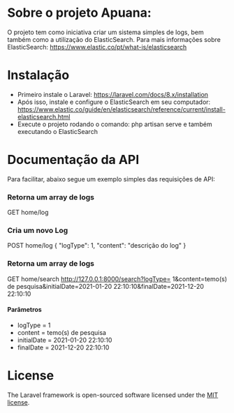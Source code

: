 # Sobre o projeto Apuana:

O projeto tem como iniciativa criar um sistema simples de logs, bem também como a utilização do ElasticSearch.
Para mais informações sobre ElasticSearch: https://www.elastic.co/pt/what-is/elasticsearch

# Instalação

- Primeiro instale o Laravel: https://laravel.com/docs/8.x/installation
- Após isso, instale e configure o ElasticSearch em seu computador: https://www.elastic.co/guide/en/elasticsearch/reference/current/install-elasticsearch.html
- Execute o projeto rodando o comando: php artisan serve e também executando o ElasticSearch

# Documentação da API

Para facilitar, abaixo segue um exemplo simples das requisições de API:

### Retorna um array de logs
GET home/log

### Cria um novo Log
POST home/log
{
    "logType": 1,
    "content": "descrição do log"
}

### Retorna um array de logs
GET home/search
http://127.0.0.1:8000/search?logType= 1&content=temo(s) de pesquisa&initialDate=2021-01-20 22:10:10&finalDate=2021-12-20 22:10:10

#### Parâmetros
- logType = 1
- content = temo(s) de pesquisa
- initialDate = 2021-01-20 22:10:10
- finalDate = 2021-12-20 22:10:10

# License
The Laravel framework is open-sourced software licensed under the [MIT license](https://opensource.org/licenses/MIT).
